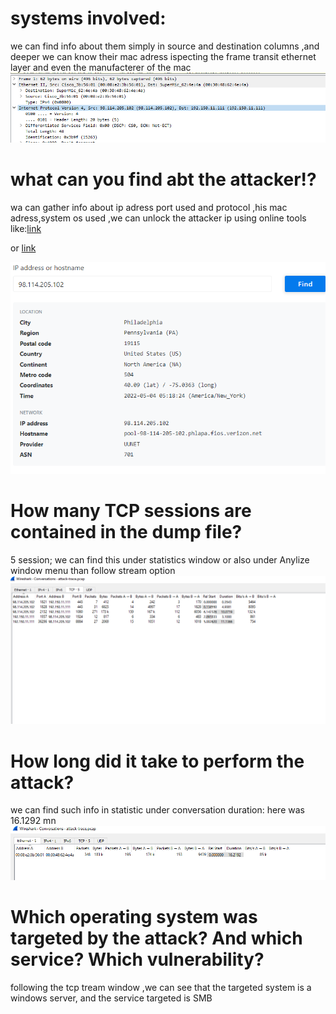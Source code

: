 # systems involved:
we can find info about them simply in source and destination columns ,and deeper we can know their mac adress ispecting the frame transit ethernet layer  and even the manufacterer of the mac
![img](sharkimages/capture1.PNG)
# what can you find abt the attacker!?
wa can gather info about ip adress port used and protocol ,his mac adress,system os used ,we can unlock the attacker ip using online tools like:[link](https://tools.keycdn.com/geo?host=192.168.1.2)

or [link](https://www.iplocation.net/)

![img](sharkimages/ipfinder.PNG)

# How many TCP sessions are contained in the dump file?
 5 session;
 we can find this under statistics window or also under Anylize window menu than follow stream option
 ![img](sharkimages/sessions.PNG)

# How long did it take to perform the attack?
we can find such info in statistic under conversation duration: here was 16.1292 mn
![img](sharkimages/duration.PNG)

# Which operating system was targeted by the attack? And which service? Which vulnerability?

following the tcp tream window ,we can see that the targeted system is a windows server, and the service targeted is SMB 

